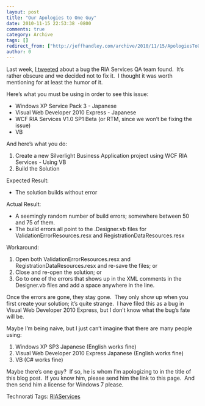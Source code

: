 ```yaml
---
layout: post
title: "Our Apologies to One Guy"
date: 2010-11-15 22:53:38 -0800
comments: true
category: Archive
tags: []
redirect_from: ["http://jeffhandley.com/archive/2010/11/15/ApologiesToOneGuy", "http://jeffhandley.com/archive/2010/11/15/apologiestooneguy"]
author: 0
---
```

<!-- more -->
<p>Last week, <a href="http://twitter.com/#!/JeffHandley/status/2806952786657281" target="_blank">I tweeted</a> about a bug the RIA Services QA team found.  It’s rather obscure and we decided not to fix it.  I thought it was worth mentioning for at least the humor of it.</p>  <p>Here’s what you must be using in order to see this issue:</p>  <ul>   <li>Windows XP Service Pack 3 - Japanese</li>    <li>Visual Web Developer 2010 Express - Japanese</li>    <li>WCF RIA Services V1.0 SP1 Beta (or RTM, since we won’t be fixing the issue)</li>    <li>VB</li> </ul>  <p>And here’s what you do:</p>  <ol>   <li>Create a new Silverlight Business Application project using WCF RIA Services - Using VB</li>    <li>Build the Solution</li> </ol>  <p>Expected Result:</p>  <ul>   <li>The solution builds without error</li> </ul>  <p>Actual Result:</p>  <ul>   <li>A seemingly random number of build errors; somewhere between 50 and 75 of them.</li>    <li>The build errors all point to the .Designer.vb files for ValidationErrorResources.resx and RegistrationDataResources.resx</li> </ul>  <p>Workaround:</p>  <ol>   <li>Open both ValidationErrorResources.resx and RegistrationDataResources.resx and re-save the files; or</li>    <li>Close and re-open the solution; or</li>    <li>Go to one of the errors that shows up in the XML comments in the Designer.vb files and add a space anywhere in the line.</li> </ol>  <p>Once the errors are gone, they stay gone.  They only show up when you first create your solution; it’s quite strange.  I have filed this as a bug in Visual Web Developer 2010 Express, but I don’t know what the bug’s fate will be.</p>  <p>Maybe I’m being naive, but I just can’t imagine that there are many people using:</p>  <ol>   <li>Windows XP SP3 Japanese (English works fine)</li>    <li>Visual Web Developer 2010 Express Japanese (English works fine)</li>    <li>VB (C# works fine)</li> </ol>  <p>Maybe there’s one guy?  If so, he is whom I’m apologizing to in the title of this blog post.  If you know him, please send him the link to this page.  And then send him a license for Windows 7 please.</p>  <div style="padding-bottom: 0px; margin: 0px; padding-left: 0px; padding-right: 0px; display: inline; float: none; padding-top: 0px" id="scid:0767317B-992E-4b12-91E0-4F059A8CECA8:7fbb607a-a53e-4500-8e9f-5c785dfbd016" class="wlWriterEditableSmartContent">Technorati Tags: <a href="http://technorati.com/tags/RIAServices" rel="tag">RIAServices</a></div>

